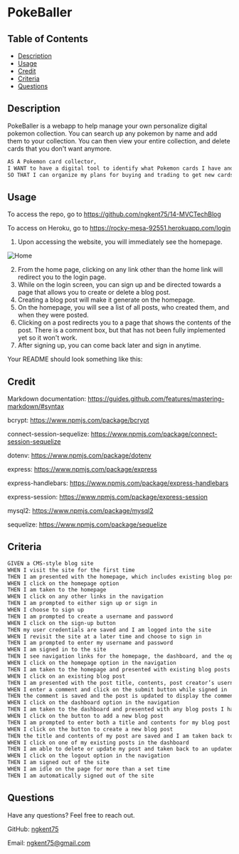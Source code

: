 # PokeBaller

## Table of Contents

* [Description](#description)
* [Usage](#usage)
* [Credit](#credit)
* [Criteria](#criteria)
* [Questions](#questions)

## Description

PokeBaller is a webapp to help manage your own personalize digital pokemon collection. You can search up any pokemon by name and add them to your collection. You can then view your entire collection, and delete cards that you don't want anymore.

```md
AS A Pokemon card collector,
I WANT to have a digital tool to identify what Pokemon cards I have and do not have & their properties, 
SO THAT I can organize my plans for buying and trading to get new cards.

```

## Usage

To access the repo, go to https://github.com/ngkent75/14-MVCTechBlog

To access on Heroku, go to https://rocky-mesa-92551.herokuapp.com/login


1. Upon accessing the website, you will immediately see the homepage.

![Home](./assets/home.PNG)

2. From the home page, clicking on any link other than the home link will redirect you to the login page.
3. While on the login screen, you can sign up and be directed towards a page that allows you to create or delete a blog post.
4. Creating a blog post will make it generate on the homepage.
5. On the homepage, you will see a list of all posts, who created them, and when they were posted.
6. Clicking on a post redirects you to a page that shows the contents of the post. There is a comment box, but that has not been fully implemented yet so it won't work.
7. After signing up, you can come back later and sign in anytime.

Your README should look something like this:


## Credit

Markdown documentation: https://guides.github.com/features/mastering-markdown/#syntax

bcrypt: https://www.npmjs.com/package/bcrypt

connect-session-sequelize: https://www.npmjs.com/package/connect-session-sequelize

dotenv: https://www.npmjs.com/package/dotenv

express: https://www.npmjs.com/package/express

express-handlebars: https://www.npmjs.com/package/express-handlebars

express-session: https://www.npmjs.com/package/express-session

mysql2: https://www.npmjs.com/package/mysql2

sequelize: https://www.npmjs.com/package/sequelize

## Criteria

```md
GIVEN a CMS-style blog site
WHEN I visit the site for the first time
THEN I am presented with the homepage, which includes existing blog posts if any have been posted; navigation links for the homepage and the dashboard; and the option to log in
WHEN I click on the homepage option
THEN I am taken to the homepage
WHEN I click on any other links in the navigation
THEN I am prompted to either sign up or sign in
WHEN I choose to sign up
THEN I am prompted to create a username and password
WHEN I click on the sign-up button
THEN my user credentials are saved and I am logged into the site
WHEN I revisit the site at a later time and choose to sign in
THEN I am prompted to enter my username and password
WHEN I am signed in to the site
THEN I see navigation links for the homepage, the dashboard, and the option to log out
WHEN I click on the homepage option in the navigation
THEN I am taken to the homepage and presented with existing blog posts that include the post title and the date created
WHEN I click on an existing blog post
THEN I am presented with the post title, contents, post creator’s username, and date created for that post and have the option to leave a comment
WHEN I enter a comment and click on the submit button while signed in
THEN the comment is saved and the post is updated to display the comment, the comment creator’s username, and the date created
WHEN I click on the dashboard option in the navigation
THEN I am taken to the dashboard and presented with any blog posts I have already created and the option to add a new blog post
WHEN I click on the button to add a new blog post
THEN I am prompted to enter both a title and contents for my blog post
WHEN I click on the button to create a new blog post
THEN the title and contents of my post are saved and I am taken back to an updated dashboard with my new blog post
WHEN I click on one of my existing posts in the dashboard
THEN I am able to delete or update my post and taken back to an updated dashboard
WHEN I click on the logout option in the navigation
THEN I am signed out of the site
WHEN I am idle on the page for more than a set time
THEN I am automatically signed out of the site 
```


## Questions
Have any questions? Feel free to reach out.

GitHub: [ngkent75](https://github.com/ngkent75)

Email: [ngkent75@gmail.com](mailto:ngkent75@gmail.com)
